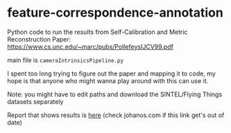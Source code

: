 # feature-correspondence-annotation
Python code to run the results from Self-Calibration and Metric Reconstruction Paper: https://www.cs.unc.edu/~marc/pubs/PollefeysIJCV99.pdf

main file is `cameraIntrinsicsPipeline.py`


I spent too long trying to figure out the paper and mapping it to code, my hope is that anyone who might wanna play around with this can use it. 

Note: you might have to edit paths and download the SINTEL/Flying Things datasets separately 


Report that shows results is [here](https://johanos.com/static/media/cos529-report.157f3a33f48a74355760.pdf) (check johanos.com if this link get's out of date)

